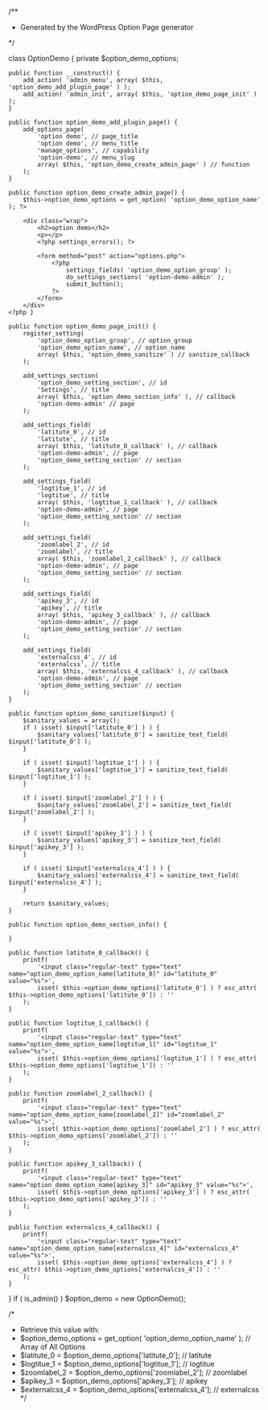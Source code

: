 /**
 * Generated by the WordPress Option Page generator
 
 */

class OptionDemo {
	private $option_demo_options;

	public function __construct() {
		add_action( 'admin_menu', array( $this, 'option_demo_add_plugin_page' ) );
		add_action( 'admin_init', array( $this, 'option_demo_page_init' ) );
	}

	public function option_demo_add_plugin_page() {
		add_options_page(
			'option demo', // page_title
			'option demo', // menu_title
			'manage_options', // capability
			'option-demo', // menu_slug
			array( $this, 'option_demo_create_admin_page' ) // function
		);
	}

	public function option_demo_create_admin_page() {
		$this->option_demo_options = get_option( 'option_demo_option_name' ); ?>

		<div class="wrap">
			<h2>option demo</h2>
			<p></p>
			<?php settings_errors(); ?>

			<form method="post" action="options.php">
				<?php
					settings_fields( 'option_demo_option_group' );
					do_settings_sections( 'option-demo-admin' );
					submit_button();
				?>
			</form>
		</div>
	<?php }

	public function option_demo_page_init() {
		register_setting(
			'option_demo_option_group', // option_group
			'option_demo_option_name', // option_name
			array( $this, 'option_demo_sanitize' ) // sanitize_callback
		);

		add_settings_section(
			'option_demo_setting_section', // id
			'Settings', // title
			array( $this, 'option_demo_section_info' ), // callback
			'option-demo-admin' // page
		);

		add_settings_field(
			'latitute_0', // id
			'latitute', // title
			array( $this, 'latitute_0_callback' ), // callback
			'option-demo-admin', // page
			'option_demo_setting_section' // section
		);

		add_settings_field(
			'logtitue_1', // id
			'logtitue', // title
			array( $this, 'logtitue_1_callback' ), // callback
			'option-demo-admin', // page
			'option_demo_setting_section' // section
		);

		add_settings_field(
			'zoomlabel_2', // id
			'zoomlabel', // title
			array( $this, 'zoomlabel_2_callback' ), // callback
			'option-demo-admin', // page
			'option_demo_setting_section' // section
		);

		add_settings_field(
			'apikey_3', // id
			'apikey', // title
			array( $this, 'apikey_3_callback' ), // callback
			'option-demo-admin', // page
			'option_demo_setting_section' // section
		);

		add_settings_field(
			'externalcss_4', // id
			'externalcss', // title
			array( $this, 'externalcss_4_callback' ), // callback
			'option-demo-admin', // page
			'option_demo_setting_section' // section
		);
	}

	public function option_demo_sanitize($input) {
		$sanitary_values = array();
		if ( isset( $input['latitute_0'] ) ) {
			$sanitary_values['latitute_0'] = sanitize_text_field( $input['latitute_0'] );
		}

		if ( isset( $input['logtitue_1'] ) ) {
			$sanitary_values['logtitue_1'] = sanitize_text_field( $input['logtitue_1'] );
		}

		if ( isset( $input['zoomlabel_2'] ) ) {
			$sanitary_values['zoomlabel_2'] = sanitize_text_field( $input['zoomlabel_2'] );
		}

		if ( isset( $input['apikey_3'] ) ) {
			$sanitary_values['apikey_3'] = sanitize_text_field( $input['apikey_3'] );
		}

		if ( isset( $input['externalcss_4'] ) ) {
			$sanitary_values['externalcss_4'] = sanitize_text_field( $input['externalcss_4'] );
		}

		return $sanitary_values;
	}

	public function option_demo_section_info() {
		
	}

	public function latitute_0_callback() {
		printf(
			'<input class="regular-text" type="text" name="option_demo_option_name[latitute_0]" id="latitute_0" value="%s">',
			isset( $this->option_demo_options['latitute_0'] ) ? esc_attr( $this->option_demo_options['latitute_0']) : ''
		);
	}

	public function logtitue_1_callback() {
		printf(
			'<input class="regular-text" type="text" name="option_demo_option_name[logtitue_1]" id="logtitue_1" value="%s">',
			isset( $this->option_demo_options['logtitue_1'] ) ? esc_attr( $this->option_demo_options['logtitue_1']) : ''
		);
	}

	public function zoomlabel_2_callback() {
		printf(
			'<input class="regular-text" type="text" name="option_demo_option_name[zoomlabel_2]" id="zoomlabel_2" value="%s">',
			isset( $this->option_demo_options['zoomlabel_2'] ) ? esc_attr( $this->option_demo_options['zoomlabel_2']) : ''
		);
	}

	public function apikey_3_callback() {
		printf(
			'<input class="regular-text" type="text" name="option_demo_option_name[apikey_3]" id="apikey_3" value="%s">',
			isset( $this->option_demo_options['apikey_3'] ) ? esc_attr( $this->option_demo_options['apikey_3']) : ''
		);
	}

	public function externalcss_4_callback() {
		printf(
			'<input class="regular-text" type="text" name="option_demo_option_name[externalcss_4]" id="externalcss_4" value="%s">',
			isset( $this->option_demo_options['externalcss_4'] ) ? esc_attr( $this->option_demo_options['externalcss_4']) : ''
		);
	}

}
if ( is_admin() )
	$option_demo = new OptionDemo();

/* 
 * Retrieve this value with:
 * $option_demo_options = get_option( 'option_demo_option_name' ); // Array of All Options
 * $latitute_0 = $option_demo_options['latitute_0']; // latitute
 * $logtitue_1 = $option_demo_options['logtitue_1']; // logtitue
 * $zoomlabel_2 = $option_demo_options['zoomlabel_2']; // zoomlabel
 * $apikey_3 = $option_demo_options['apikey_3']; // apikey
 * $externalcss_4 = $option_demo_options['externalcss_4']; // externalcss
 */
